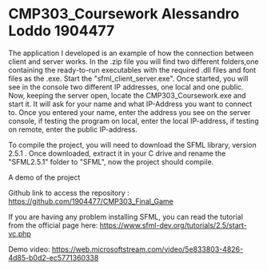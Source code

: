 # CMP303_Coursework Alessandro Loddo 1904477

The application I developed is an example of how the connection between client and server works.
In the .zip file you will find two different folders,one containing the ready-to-run executables
with the required .dll files and font files as the .exe.
Start the "sfml_client_server.exe". Once started, you will see in the console two different IP addresses, one local and one public.
Now, keeping the server open, locate the CMP303_Coursework.exe and start it. It will ask for your name and what IP-Address you want to 
connect to.
Once you entered your name, enter the address you see on the server console, if testing the program on local, enter the local IP-address,
if testing on remote, enter the public IP-address.

To compile the project, you will need to download the SFML library, version 2.5.1 . Once downloaded, extract it in your C drive and rename
the "SFML2.5.1" folder to "SFML", now the project should compile. 

A demo of the project

Github link to access the repository :	 https://github.com/1904477/CMP303_Final_Game

If you are having any problem installing SFML,
you can read the tutorial from the official page here:	 https://www.sfml-dev.org/tutorials/2.5/start-vc.php

Demo video:	https://web.microsoftstream.com/video/5e833803-4826-4d85-b0d2-ec5771360338